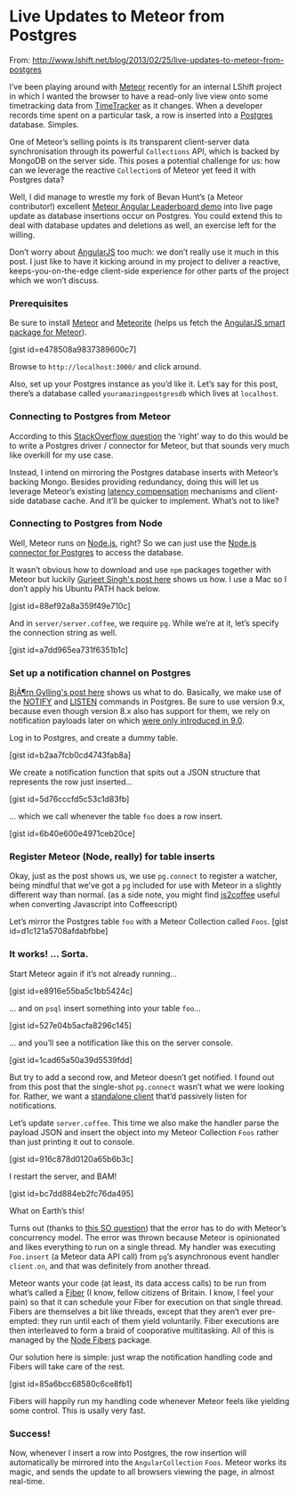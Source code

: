 [Extra form validation angular-ui]: http://angular-ui.github.com/
[AngularJS]: http://angularjs.org/
[Meteor]: http://meteor.com/
[Node.js]: http://nodejs.org/
[Postgres]: http://www.postgresql.org/
[TimeTracker]: http://www.lshift.net/timetracker.html
[Meteorite]: https://github.com/oortcloud/meteorite
[Meteor Postgres]: http://stackoverflow.com/questions/10802191/using-meteor-with-postgresql
[Node.js pg]: http://gurjeet-tech.blogspot.co.uk/2012/11/install-pg-nodejs-module-node-postgres.html
[Postgres Node.js LISTEN NOTIFY]: http://bjorngylling.com/2011-04-13/postgres-listen-notify-with-node-js.html
[pg Standalone Client]: http://lheurt.blogspot.co.uk/2011/11/listen-to-postgresql-inserts-with.html
[Meteor Fibers]: http://stackoverflow.com/questions/10192938/meteor-code-must-always-run-within-a-fiber-when-calling-collection-insert-on-s
[Fiber]: http://en.wikipedia.org/wiki/Fiber_(computer_science)
[Node Fibers]: https://github.com/laverdet/node-fibers
[Node Postgres]: https://github.com/brianc/node-postgres
[Meteor-AngularJS]: https://github.com/lvbreda/Meteor_angularjs
[Meteor Angular Leaderboard demo]: https://github.com/bevanhunt/meteor-angular-leaderboard
[Meteor Principles]: http://docs.meteor.com/#sevenprinciples
[NOTIFY]: http://www.postgresql.org/docs/9.0/static/sql-notify.html
[LISTEN]: http://www.postgresql.org/docs/9.0/static/sql-listen.html
[js2coffee]: http://js2coffee.org/

# Live Updates to Meteor from Postgres

From: http://www.lshift.net/blog/2013/02/25/live-updates-to-meteor-from-postgres

I’ve been playing around with [Meteor][] recently for an internal LShift
project in which I wanted the browser to have a read-only live view onto
some timetracking data from [TimeTracker][] as it changes. When a developer records time
spent on a particular task, a row is inserted into a [Postgres][] database. Simples.

One of Meteor’s selling points is its transparent client-server data
synchronisation through its powerful `Collections` API, which is backed by
MongoDB on the server side. This poses a potential challenge for us: how can we leverage the reactive `Collection`s of Meteor yet feed it with Postgres data?

Well, I did manage to wrestle my fork of Bevan
Hunt’s (a Meteor contributor!) excellent [Meteor Angular Leaderboard demo][]
into live page update as database insertions occur on Postgres. You could extend this to deal with database updates and deletions as well, an exercise left for the willing.


Don’t worry about [AngularJS][] too much: we don’t really use it much in this post. I just like to have it kicking around in my project to deliver a reactive, keeps-you-on-the-edge client-side experience for other parts of the project which we won’t discuss.

### Prerequisites

Be sure to install [Meteor][] and [Meteorite][] (helps us fetch the [AngularJS
smart package for Meteor][Meteor-AngularJS]).

[gist id=e478508a9837389600c7]

Browse to `http://localhost:3000/` and click around.

Also, set up your Postgres instance as you’d like it. Let’s say for this post,
there’s a database called `youramazingpostgresdb` which lives at `localhost`.

### Connecting to Postgres from Meteor

According to this [StackOverflow question][Meteor Postgres] the ‘right’ way to
do this would be to write a Postgres driver / connector for Meteor, but that
sounds very much like overkill for my use case.

Instead, I intend on mirroring the Postgres database inserts with Meteor’s
backing Mongo. Besides providing redundancy, doing this will let us leverage
Meteor’s existing [latency compensation][Meteor Principles] mechanisms and
client-side database cache. And it’ll be quicker to implement. What’s not to like?

### Connecting to Postgres from Node

Well, Meteor runs on [Node.js][], right? So we can just use the [Node.js
connector for Postgres][Node Postgres] to access the database.

It wasn’t obvious how to download and use `npm` packages together with Meteor
but luckily [Gurjeet Singh's post here][Node.js pg] shows us how. I use a Mac
so I don’t apply his Ubuntu PATH hack below.

[gist id=88ef92a8a359f49e710c]

And in `server/server.coffee`, we require `pg`. While we’re at it, let’s specify the connection string as well.

[gist id=a7dd965ea731f6351b1c]

### Set up a notification channel on Postgres

[BjÃ¶rn Gylling's post here][Postgres Node.js LISTEN NOTIFY] shows us what to
do. Basically, we make use of the [NOTIFY][] and [LISTEN][] commands in
Postgres. Be sure to use version 9.x, because even though version 8.x also
has support for them, we rely on notification payloads later on which [were only
introduced in 9.0][NOTIFY].

Log in to Postgres, and create a dummy table.

[gist id=b2aa7fcb0cd4743fab8a]

We create a notification function that spits out a JSON structure that
represents the row just inserted…

[gist id=5d76cccfd5c53c1d83fb]

… which we call whenever the table `foo` does a row insert.

[gist id=6b40e600e4971ceb20ce]

### Register Meteor (Node, really) for table inserts

Okay, just as the post shows us, we use `pg.connect` to register a watcher,
being mindful that we’ve got a `pg` included for use with Meteor in a slightly
different way than normal. (as a side note, you might find [js2coffee][] useful
when converting Javascript into Coffeescript)

Let’s mirror the Postgres table `foo` with a Meteor Collection called `Foos`.
[gist id=d1c121a5708afdabfbbe]

### It works! … Sorta.

Start Meteor again if it’s not already running…

[gist id=e8916e55ba5c1bb5424c]

… and on `psql` insert something into your table `foo`…

[gist id=527e04b5acfa8296c145]

… and you’ll see a notification like this on the server console.

[gist id=1cad65a50a39d5539fdd]

But try to add a second row, and Meteor doesn’t get notified. I found out from
this post that the single-shot `pg.connect` wasn’t what we were looking for.
Rather, we want a [standalone client][pg Standalone Client] that’d passively
listen for notifications.

Let’s update `server.coffee`. This time we also make the handler parse the payload JSON and insert the object into my Meteor Collection `Foos` rather than just printing it out to console.

[gist id=916c878d0120a65b6b3c]

I restart the server, and BAM!

[gist id=bc7dd884eb2fc76da495]

What on Earth’s this!

Turns out (thanks to [this SO question][Meteor Fibers]) that the error has to do with Meteor’s concurrency model. The error was thrown because
Meteor is opinionated and likes everything to run on a single thread. My handler was executing `Foo.insert` (a Meteor data API call) from `pg`’s asynchronous event handler `client.on`, and that was definitely from another thread.

Meteor wants your code (at least, its data access calls) to be run from what’s called a
[Fiber][] (I know, fellow citizens of Britain. I know, I feel your pain) so that it can schedule your Fiber for execution on that single thread. Fibers are themselves a bit like threads, except that they aren’t ever pre-empted: they run until each of them yield voluntarily. Fiber executions are
then interleaved to form a braid of cooporative multitasking. All of this is managed by the [Node Fibers][] package.

Our solution here is simple: just wrap the notification handling code and Fibers will take care of the rest.

[gist id=85a6bcc68580c6ce8fb1]

Fibers will happily run my handling code whenever Meteor feels like yielding some control. This is usally very fast.

### Success!

Now, whenever I insert a row into Postgres, the row insertion will
automatically be mirrored into the `AngularCollection` `Foos`. Meteor works its magic, and sends the update to all browsers viewing the page, in almost real-time.

